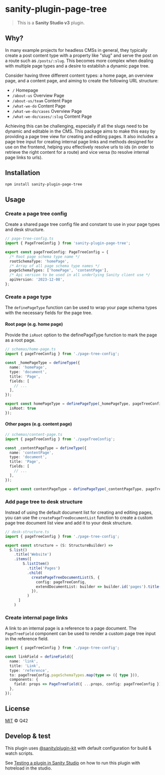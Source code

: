 # sanity-plugin-page-tree

> This is a **Sanity Studio v3** plugin.

## Why?
In many example projects for headless CMSs in general, they typically create a post content type with a property like "slug" and serve the post on a route such as `/posts/:slug`. This becomes more complex when dealing with multiple page types and a desire to establish a dynamic page tree.

Consider having three different content types: a home page, an overview page, and a content page, and aiming to create the following URL structure:

- `/` Homepage
- `/about-us` Overview Page
- `/about-us/team` Content Page
- `/what-we-do` Content Page
- `/what-we-do/cases` Overview Page
- `/what-we-do/cases/:slug` Content Page

Achieving this can be challenging, especially if all the slugs need to be dynamic and editable in the CMS. This package aims to make this easy by providing a page tree view for creating and editing pages. It also includes a page tree input for creating internal page links and methods designed for use on the frontend, helping you effectively resolve urls to ids (in order to retrieve the right content for a route) and vice versa (to resolve internal page links to urls).

## Installation

```sh
npm install sanity-plugin-page-tree
```

## Usage

### Create a page tree config
Create a shared page tree config file and constant to use in your page types and desk structure.

```ts
// page-tree-config.ts
import { PageTreeConfig } from 'sanity-plugin-page-tree';

export const pageTreeConfig: PageTreeConfig = {
  /* Root page schema type name */
  rootSchemaType: 'homePage',
  /* Array of all page schema type names */
  pageSchemaTypes: ['homePage', 'contentPage'],
  /* Api version to be used in all underlying Sanity client use */
  apiVersion: '2023-12-08',
};
```

### Create a page type
The `definePageType` function can be used to wrap your page schema types with the necessary fields for the page tree.

#### Root page (e.g. home page)
Provide the `isRoot` option to the definePageType function to mark the page as a root page.

```ts
// schemas/home-page.ts
import { pageTreeConfig } from './page-tree-config';

const _homePageType = defineType({
  name: 'homePage',
  type: 'document',
  title: 'Page',
  fields: [
    // ...
  ],
});

export const homePageType = definePageType(_homePageType, pageTreeConfig, {
  isRoot: true
});
```

#### Other pages (e.g. content page)

```ts
// schemas/content-page.ts
import { pageTreeConfig } from './pageTreeConfig';

const _contentPageType = defineType({
  name: 'contentPage',
  type: 'document',
  title: 'Page',
  fields: [
    // ...
  ],
});

export const contentPageType = definePageType(_contentPageType, pageTreeConfig);
```

### Add page tree to desk structure
Instead of using the default document list for creating and editing pages, you can use the `createPageTreeDocumentList` function to create a custom page tree document list view and add it to your desk structure.

```ts
// desk-structure.ts
import { pageTreeConfig } from './page-tree-config';

export const structure = (S: StructureBuilder) =>
  S.list()
    .title('Website')
    .items([
        S.listItem()
          .title('Pages')
          .child(
            createPageTreeDocumentList(S, {
              config: pageTreeConfig,
              extendDocumentList: builder => builder.id('pages').title('Pages').apiVersion(pageTreeConfig.apiVersion),
            }),
          )
      ]
    )
```

### Create internal page links
A link to an internal page is a reference to a page document. The `PageTreeField` component can be used to render a custom page tree input in the reference field.

```ts
import { pageTreeConfig } from './page-tree-config';

const linkField = defineField({
  name: 'link',
  title: 'Link',
  type: 'reference',
  to: pageTreeConfig.pageSchemaTypes.map(type => ({ type })),
  components: {
    field: props => PageTreeField({ ...props, config: pageTreeConfig }),
  },
});
```

## License

[MIT](LICENSE) © Q42

## Develop & test

This plugin uses [@sanity/plugin-kit](https://github.com/sanity-io/plugin-kit)
with default configuration for build & watch scripts.

See [Testing a plugin in Sanity Studio](https://github.com/sanity-io/plugin-kit#testing-a-plugin-in-sanity-studio)
on how to run this plugin with hotreload in the studio.
